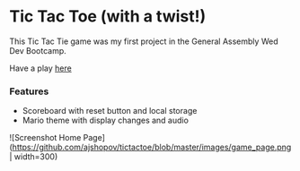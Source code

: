 # Tic Tac Toe (with a twist!)

This Tic Tac Tie game was my first project in the General Assembly Wed Dev Bootcamp.

Have a play [here](https://ajshopov.github.io/tictactoe/)

### Features

- Scoreboard with reset button and local storage
- Mario theme with display changes and audio

![Screenshot Home Page](https://github.com/ajshopov/tictactoe/blob/master/images/game_page.png | width=300)